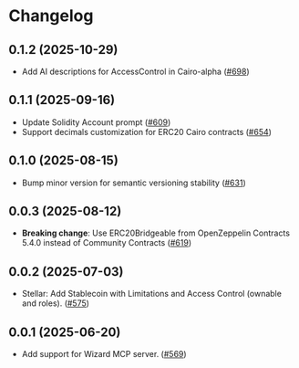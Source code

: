 # Changelog


## 0.1.2 (2025-10-29)

- Add AI descriptions for AccessControl in Cairo-alpha ([#698](https://github.com/OpenZeppelin/contracts-wizard/pull/698))

## 0.1.1 (2025-09-16)

- Update Solidity Account prompt ([#609](https://github.com/OpenZeppelin/contracts-wizard/pull/609))
- Support decimals customization for ERC20 Cairo contracts ([#654](https://github.com/OpenZeppelin/contracts-wizard/pull/654))

## 0.1.0 (2025-08-15)

- Bump minor version for semantic versioning stability ([#631](https://github.com/OpenZeppelin/contracts-wizard/pull/631))

## 0.0.3 (2025-08-12)

- **Breaking change**: Use ERC20Bridgeable from OpenZeppelin Contracts 5.4.0 instead of Community Contracts ([#619](https://github.com/OpenZeppelin/contracts-wizard/pull/619))

## 0.0.2 (2025-07-03)

- Stellar: Add Stablecoin with Limitations and Access Control (ownable and roles). ([#575](https://github.com/OpenZeppelin/contracts-wizard/pull/575))

## 0.0.1 (2025-06-20)

- Add support for Wizard MCP server. ([#569](https://github.com/OpenZeppelin/contracts-wizard/pull/569))
